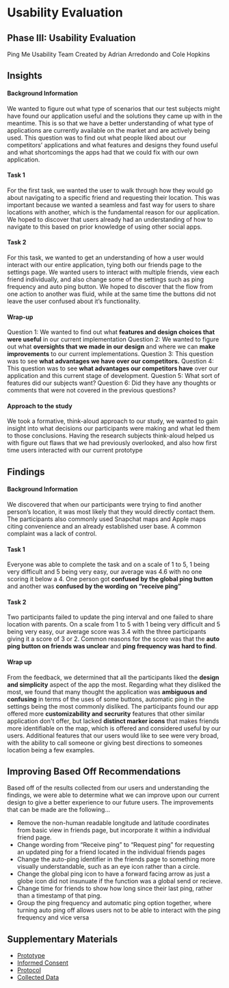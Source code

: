 # Usability Evaluation

## Phase III: Usability Evaluation
Ping Me Usability Team
Created by Adrian Arredondo and Cole Hopkins

## Insights
#### Background Information
We wanted to figure out what type of scenarios that our test subjects might have found our application useful and the solutions they came up with in the meantime.
This is so that we have a better understanding of what type of applications are currently available on the market and are actively being used.
This question was to find out what people liked about our competitors’ applications and what features and designs they found useful and what shortcomings the apps had that we could fix with our own application.

#### Task 1
For the first task, we wanted the user to walk through how they would go about navigating to a specific friend and requesting their location. This was important because we wanted a seamless and fast way for users to share locations with another, which is the fundamental reason for our application. We hoped to discover that users already had an understanding of how to navigate to this based on prior knowledge of using other social apps.

#### Task 2
For this task, we wanted to get an understanding of how a user would interact with our entire application, tying both our friends page to the settings page. We wanted users to interact with multiple friends, view each friend individually, and also change some of the settings such as ping frequency and auto ping button. We hoped to discover that the flow from one action to another was fluid, while at the same time the buttons did not leave the user confused about it’s functionality.

#### Wrap-up 
Question 1: We wanted to find out what **features and design choices that were useful** in our current implementation
Question 2: We wanted to figure out what **oversights that we made in our design** and where we can **make improvements** to our current implementations.
Question 3: This question was to see **what advantages we have over our competitors.**
Question 4: This question was to see **what advantages our competitors have** over our application and this current stage of development.
Question 5: What sort of features did our subjects want?
Question 6: Did they have any thoughts or comments that were not covered in the previous questions?

#### Approach to the study
We took a formative, think-aloud approach to our study, we wanted to gain insight into what decisions our participants were making and what led them to those conclusions. Having the research subjects think-aloud helped us with figure out flaws that we had previously overlooked, and also how first time users interacted with our current prototype

## Findings
#### Background Information
We discovered that when our participants were trying to find another person’s location, it was most likely that they would directly contact them. The participants also commonly used Snapchat maps and Apple maps citing convenience and an already established user base. A common complaint was a lack of control.

#### Task 1
Everyone was able to complete the task and on a scale of 1 to 5, 1 being very difficult and 5 being very easy, our average was 4.6 with no one scoring it below a 4. One person got **confused by the global ping button** and another was **confused by the wording on “receive ping”**

#### Task 2
Two participants failed to update the ping interval and one failed to share location with parents. On a scale from 1 to 5 with 1 being very difficult and 5 being very easy, our average score was 3.4 with the three participants giving it a score of 3 or 2. Common reasons for the score was that the **auto ping button on friends was unclear** and **ping frequency was hard to find**.

#### Wrap up 
From the feedback, we determined that all the participants liked the **design and simplicity** aspect of the app the most. Regarding what they disliked the most, we found that many thought the application was **ambiguous and confusing** in terms of the uses of some buttons, automatic ping in the settings being the most commonly disliked. The participants found our app offered more **customizability and secrurity** features that other similar application don't offer, but lacked **distinct marker icons** that makes friends more identifiable on the map, which is offered and considered useful by our users. Additional features that our users would like to see were very broad, with the ability to call someone or giving best directions to someones location being a few examples.

## Improving Based Off Recommendations
Based off of the results collected from our users and understanding the findings, we were able to determine what we can improve upon our current design to give a better experience to our future users. The improvements that can be made are the following...

- Remove the non-human readable longitude and latitude coordinates from basic view in friends page, but incorporate it within a individual friend page.
- Change wording from “Receive ping” to “Request ping” for requesting an updated ping for a friend located in the individual friends pages
- Change the auto-ping identifier in the friends page to something more visually understandable, such as an eye icon rather than a circle.
- Change the global ping icon to have a forward facing arrow as just a globe icon did not insunuate if the function was a global send or recieve.
- Change time for friends to show how long since their last ping, rather than a timestamp of that ping.
- Group the ping frequency and automatic ping option together, where turning auto ping off allows users not to be able to interact with the ping frequency and vice versa

## Supplementary Materials
* [Prototype](https://xd.adobe.com/view/25c74f47-b859-422f-bea1-e26e3b6dfbf9-7094/)
* [Informed Consent](../artifacts/informed_consent.pdf)
* [Protocol](../artifacts/protocol.pdf)
* [Collected Data](https://docs.google.com/spreadsheets/u/1/d/e/2PACX-1vR2Hvau8Z-oRDnIIxGcHEoo2BADLhNW5nizScT64l07SFiiCE2Nb7S6_bN3nMQd9imgOjz7_8Qs9GTG/pubhtml#)
